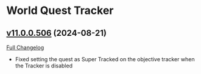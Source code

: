 # World Quest Tracker

## [v11.0.0.506](https://github.com/Tercioo/World-Quest-Tracker/tree/v11.0.0.506) (2024-08-21)
[Full Changelog](https://github.com/Tercioo/World-Quest-Tracker/compare/v11.0.0.505...v11.0.0.506) 

- Fixed setting the quest as Super Tracked on the objective tracker when the Tracker is disabled  
